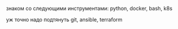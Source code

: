знаком со следующими инструментами: python, docker, bash, k8s

уж точно надо подтянуть git, ansible, terraform
